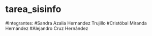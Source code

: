 # tarea_sisinfo
#Integrantes:
#Sandra Azalia Hernandez Trujillo
#Cristóbal Miranda Hernández
#Alejandro Cruz Hernández
